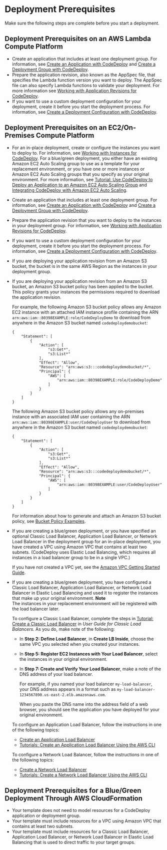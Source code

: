 # Deployment Prerequisites<a name="deployments-create-prerequisites"></a>

Make sure the following steps are complete before you start a deployment\.

## Deployment Prerequisites on an AWS Lambda Compute Platform<a name="deployment-prerequisites-lambda"></a>
+ Create an application that includes at least one deployment group\. For information, see [Create an Application with CodeDeploy](applications-create.md) and [Create a Deployment Group with CodeDeploy](deployment-groups-create.md)\.
+ Prepare the application revision, also known as the AppSpec file, that specifies the Lambda function version you want to deploy\. The AppSpec file can also specify Lambda functions to validate your deployment\. For more information see [Working with Application Revisions for CodeDeploy](application-revisions.md)\.
+ If you want to use a custom deployment configuration for your deployment, create it before you start the deployment process\. For information, see [Create a Deployment Configuration with CodeDeploy](deployment-configurations-create.md)\.

## Deployment Prerequisites on an EC2/On\-Premises Compute Platform<a name="deployment-prerequisites-server"></a>
+ For an in\-place deployment, create or configure the instances you want to deploy to\. For information, see [Working with Instances for CodeDeploy](instances.md)\. For a blue/green deployment, you either have an existing Amazon EC2 Auto Scaling group to use as a template for your replacement environment, or you have one or more instances or Amazon EC2 Auto Scaling groups that you specify as your original environment\. For more information, see [Tutorial: Use CodeDeploy to Deploy an Application to an Amazon EC2 Auto Scaling Group](tutorials-auto-scaling-group.md) and [Integrating CodeDeploy with Amazon EC2 Auto Scaling](integrations-aws-auto-scaling.md)\. 
+ Create an application that includes at least one deployment group\. For information, see [Create an Application with CodeDeploy](applications-create.md) and [Create a Deployment Group with CodeDeploy](deployment-groups-create.md)\.
+ Prepare the application revision that you want to deploy to the instances in your deployment group\. For information, see [Working with Application Revisions for CodeDeploy](application-revisions.md)\.
+ If you want to use a custom deployment configuration for your deployment, create it before you start the deployment process\. For information, see [Create a Deployment Configuration with CodeDeploy](deployment-configurations-create.md)\.
+ If you are deploying your application revision from an Amazon S3 bucket, the bucket is in the same AWS Region as the instances in your deployment group\. 
+ If you are deploying your application revision from an Amazon S3 bucket, an Amazon S3 bucket policy has been applied to the bucket\. This policy grants your instances the permissions required to download the application revision\.

  For example, the following Amazon S3 bucket policy allows any Amazon EC2 instance with an attached IAM instance profile containing the ARN `arn:aws:iam::80398EXAMPLE:role/CodeDeployDemo` to download from anywhere in the Amazon S3 bucket named `codedeploydemobucket`:

  ```
  {
      "Statement": [
          {
              "Action": [
                  "s3:Get*",
                  "s3:List*"
              ],
              "Effect": "Allow",
              "Resource": "arn:aws:s3:::codedeploydemobucket/*",
              "Principal": {
                  "AWS": [
                      "arn:aws:iam::80398EXAMPLE:role/CodeDeployDemo"
                  ]
              }
          }
      ]
  }
  ```

  The following Amazon S3 bucket policy allows any on\-premises instance with an associated IAM user containing the ARN `arn:aws:iam::80398EXAMPLE:user/CodeDeployUser` to download from anywhere in the Amazon S3 bucket named `codedeploydemobucket`:

  ```
  {
      "Statement": [
          {
              "Action": [
                  "s3:Get*",
                  "s3:List*"
              ],
              "Effect": "Allow",
              "Resource": "arn:aws:s3:::codedeploydemobucket/*",
              "Principal": {
                  "AWS": [
                      "arn:aws:iam::80398EXAMPLE:user/CodeDeployUser"
                  ]
              }
          }
      ]
  }
  ```

  For information about how to generate and attach an Amazon S3 bucket policy, see [Bucket Policy Examples](https://docs.aws.amazon.com/AmazonS3/latest/dev/example-bucket-policies.html)\.
+ If you are creating a blue/green deployment, or you have specified an optional Classic Load Balancer, Application Load Balancer, or Network Load Balancer in the deployment group for an in\-place deployment, you have created a VPC using Amazon VPC that contains at least two subnets\. \(CodeDeploy uses Elastic Load Balancing, which requires all instances in a load balancer group to be in a single VPC\.\)

  If you have not created a VPC yet, see the [Amazon VPC Getting Started Guide](https://docs.aws.amazon.com/AmazonVPC/latest/GettingStartedGuide/ExerciseOverview.html)\.
+ If you are creating a blue/green deployment, you have configured a Classic Load Balancer, Application Load Balancer, or Network Load Balancer in Elastic Load Balancing and used it to register the instances that make up your original environment\. 
**Note**  
The instances in your replacement environment will be registered with the load balancer later\.

  To configure a Classic Load Balancer, complete the steps in [Tutorial: Create a Classic Load Balancer](https://docs.aws.amazon.com/elasticloadbalancing/latest/classic/elb-getting-started.html) in *User Guide for Classic Load Balancers*\. As you do, make note of the following:
  + In **Step 2: Define Load Balancer**, in **Create LB Inside**, choose the same VPC you selected when you created your instances\.
  + In **Step 5: Register EC2 Instances with Your Load Balancer**, select the instances in your original environment\.
  + In **Step 7: Create and Verify Your Load Balancer**, make a note of the DNS address of your load balancer\.

    For example, if you named your load balancer `my-load-balancer`, your DNS address appears in a format such as `my-load-balancer-1234567890.us-east-2.elb.amazonaws.com`\.

    When you paste the DNS name into the address field of a web browser, you should see the application you have deployed for your original environment\.

  To configure an Application Load Balancer, follow the instructions in one of the following topics:
  + [Create an Application Load Balancer](https://docs.aws.amazon.com/elasticloadbalancing/latest/application/create-application-load-balancer.html)
  + [Tutorials: Create an Application Load Balancer Using the AWS CLI](https://docs.aws.amazon.com/elasticloadbalancing/latest/application/tutorial-application-load-balancer-cli.html)

  To configure a Network Load Balancer, follow the instructions in one of the following topics:
  + [Create a Network Load Balancer](https://docs.aws.amazon.com/elasticloadbalancing/latest/network/create-network-load-balancer.html)
  + [Tutorials: Create a Network Load Balancer Using the AWS CLI](https://docs.aws.amazon.com/elasticloadbalancing/latest/network/network-load-balancer-cli.html)

## Deployment Prerequisites for a Blue/Green Deployment Through AWS CloudFormation<a name="deployment-prerequisites-cfn-bg"></a>
+ Your template does not need to model resources for a CodeDeploy application or deployment group\.
+ Your template must include resources for a VPC using Amazon VPC that contains at least two subnets\.
+ Your template must include resources for a Classic Load Balancer, Application Load Balancer, or Network Load Balancer in Elastic Load Balancing that is used to direct traffic to your target groups\.